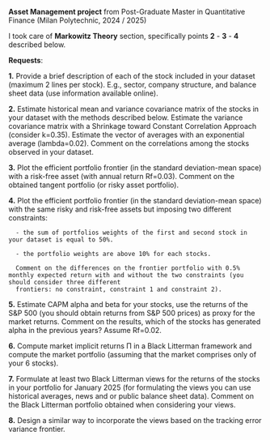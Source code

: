 **Asset Management project** from Post-Graduate Master in Quantitative Finance (Milan Polytechnic, 2024 / 2025)

I took care of **Markowitz Theory** section, specifically points **2** - **3** - **4** described below.


**Requests**:

**1.** Provide a brief description of each of the stock included in your dataset (maximum 2 lines per stock). E.g., sector, company structure, and balance sheet data (use 
       information available online).

**2.** Estimate historical mean and variance covariance matrix of the stocks in your dataset with the methods described below. Estimate the variance covariance matrix with a 
       Shrinkage toward Constant Correlation Approach (consider k=0.35). Estimate the vector of averages with an exponential average (lambda=0.02). Comment on the 
       correlations among the stocks observed in your dataset.

**3.** Plot the efficient portfolio frontier (in the standard deviation-mean space) with a risk-free asset (with annual return Rf=0.03). Comment on the obtained tangent 
       portfolio (or risky asset portfolio).

**4.** Plot the efficient portfolio frontier (in the standard deviation-mean space) with the same risky and risk-free assets but imposing two different constraints:
    
      - the sum of portfolios weights of the first and second stock in your dataset is equal to 50%.
    
      - the portfolio weights are above 10% for each stocks.
   
      Comment on the differences on the frontier portfolio with 0.5% monthly expected return with and without the two constraints (you should consider three different 
      frontiers: no constraint, constraint 1 and constraint 2).

**5.** Estimate CAPM alpha and beta for your stocks, use the returns of the S&P 500 (you should obtain returns from S&P 500 prices) as proxy for the market returns. Comment 
       on the results, which of the stocks has generated alpha in the previous years? Assume Rf=0.02.

**6.** Compute market implicit returns Π in a Black Litterman framework and compute the market portfolio (assuming that the market comprises only of your 6 stocks).

**7.** Formulate at least two Black Litterman views for the returns of the stocks in your portfolio for January 2025 (for formulating the views you can use historical 
       averages, news and or public balance sheet data). Comment on the Black Litterman portfolio obtained when considering your views.

**8.** Design a similar way to incorporate the views based on the tracking error variance frontier.
